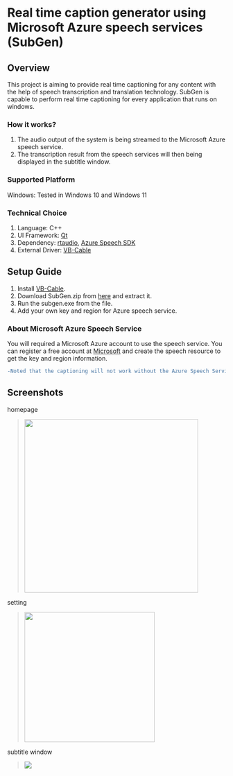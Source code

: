 # Real time caption generator using Microsoft Azure speech services (SubGen)
## Overview
This project is aiming to provide real time captioning for any content with the help of speech transcription and translation technology. SubGen is capable to perform real time captioning for every application that runs on windows.
### How it works?
1. The audio output of the system is being streamed to the Microsoft Azure speech service.
2. The transcription result from the speech services will then being displayed in the subtitle window.
### Supported Platform
Windows: Tested in Windows 10 and Windows 11
### Technical Choice
1. Language: C++
2. UI Framework: [Qt](https://www.qt.io/product/framework)
3. Dependency: [rtaudio](https://github.com/thestk/rtaudio), [Azure Speech SDK](https://learn.microsoft.com/en-us/azure/cognitive-services/Speech-Service/speech-sdk)
4. External Driver: [VB-Cable](https://vb-audio.com/Cable/)

## Setup Guide
1. Install [VB-Cable](https://vb-audio.com/Cable/).
2. Download SubGen.zip from [here](https://github.com/JadenChun/SubGen/releases/tag/v1.0) and extract it.
3. Run the subgen.exe from the file.
4. Add your own key and region for Azure speech service. 
### About Microsoft Azure Speech Service
You will required a Microsoft Azure account to use the speech service. You can register a free account at [Microsoft](https://azure.microsoft.com/en-us/free/) and create the speech resource to get the key and region information.
```diff
-Noted that the captioning will not work without the Azure Speech Service
```

## Screenshots
homepage
> <img src="https://user-images.githubusercontent.com/69668411/223078477-5b769337-7194-4f7b-a896-395ada70c87b.png" width="400">
setting
> <img src="https://user-images.githubusercontent.com/69668411/223094232-13600e20-b65e-40c3-9170-56eacf2e6489.png" width="300">
subtitle window
> <img src="https://user-images.githubusercontent.com/69668411/223098285-e527b56c-cd9e-47fe-93ca-9e4220907279.png">

